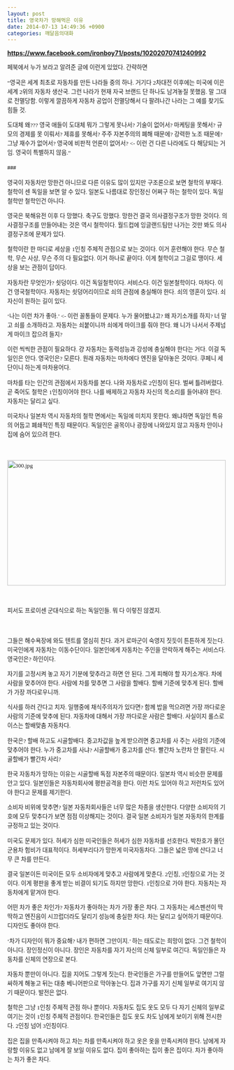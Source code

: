 ```yaml
---
layout: post
title: 영국차가 망해먹은 이유
date: 2014-07-13 14:49:36 +0900
categories: 깨달음의대화
---
```

<p style="font-family: 바탕; font-size: 10pt; letter-spacing: 0px; line-height: 21px;">
</p>

**https://www.facebook.com/ironboy71/posts/10202070741240992**

  


<p style="font-family: 바탕; font-size: 10pt; letter-spacing: 0px; line-height: 21px;">
  페북에서 누가 보라고 알려준 글에 이런게 있었다. 간략하면
</p>

  


<p style="font-family: 바탕; font-size: 10pt; letter-spacing: 0px; line-height: 21px;">
  “영국은 세계 최초로 자동차를 만든 나라들 중의 하나. 거기다 2차대전 이후에는 미국에 이은 세계 2위의 자동차 생산국. 그런 나라가 현재 자국 브랜드 단 하나도 남겨놓질 못했음. 말 그대로 전멸당함. 이렇게 깔끔하게 자동차 공업이 전멸당해서 다 팔려나간 나라는 그 예를 찾기도 힘들 것.
</p>

  


<p style="font-family: 바탕; font-size: 10pt; letter-spacing: 0px; line-height: 21px;">
  도대체 왜??? 영국 애들이 도대체 뭐가 그렇게 못나서? 기술이 없어서? 마케팅을 못해서? 규모의 경제를 못 이뤄서? 제휴를 못해서? 주주 자본주의의 폐해 때문에? 강력한 노조 때문에? 그냥 재수가 없어서? 영국에 비판적 언론이 없어서? <- 이런 건 다른 나라에도 다 해당되는 거임. 영국이 특별하지 않음.“
</p>

  


<p style="font-family: 바탕; font-size: 10pt; letter-spacing: 0px; line-height: 21px;">
  <b> ### </b>
</p>

  


<p style="font-family: 바탕; font-size: 10pt; letter-spacing: 0px; line-height: 21px;">
  영국이 자동차만 망한건 아니므로 다른 이유도 많이 있지만 구조론으로 보면 철학의 부재다. 철학이 센 독일을 보면 알 수 있다. 일본도 나름대로 장인정신 어쩌구 하는 철학이 있다. 독일철학만 철학인건 아니다.
</p>

  


<p style="font-family: 바탕; font-size: 10pt; letter-spacing: 0px; line-height: 21px;">
  영국은 북해유전 이후 다 망했다. 축구도 망했다. 망한건 결국 의사결정구조가 망한 것이다. 의사결정구조를 만들어내는 것은 역시 철학이다. 월드컵에 잉글랜드팀만 나가는 것만 봐도 의사결정구조에 문제가 있다.
</p>

  


<p style="font-family: 바탕; font-size: 10pt; letter-spacing: 0px; line-height: 21px;">
  철학이란 한 마디로 세상을 1인칭 주체적 관점으로 보는 것이다. 이거 훈련해야 한다. 무슨 철학, 무슨 사상, 무슨 주의 다 필요없다. 이거 하나로 끝이다. 이게 철학이고 그걸로 땡이다. 세상을 보는 관점이 답이다.
</p>

  


<p style="font-family: 바탕; font-size: 10pt; letter-spacing: 0px; line-height: 21px;">
  자동차란 무엇인가? 쇳덩이다. 이건 독일철학이다. 서비스다. 이건 일본철학이다. 마차다. 이건 영국철학이다. 자동차는 쇳덩어리이므로 쇠의 관점에 충실해야 한다. 쇠의 영혼이 있다. 쇠 자신이 원하는 길이 있다.
</p>

  


<p style="font-family: 바탕; font-size: 10pt; letter-spacing: 0px; line-height: 21px;">
  ‘나는 이런 차가 좋아.’ <- 이런 꼴통들이 문제다. 누가 물어봤냐고? 왜 자기소개를 하지? 너 말고 쇠를 소개하라고. 자동차는 쇠붙이니까 쇠에게 마이크를 줘야 한다. 왜 니가 나서서 주제넘게 마이크 잡으려 들지?
</p>

  


<p style="font-family: 바탕; font-size: 10pt; letter-spacing: 0px; line-height: 21px;">
  이런 씩씩한 관점이 필요하다. 걍 자동차는 동력성능과 강성에 충실해야 한다는 거다. 이걸 독일인은 안다. 영국인은? 모른다. 원래 자동차는 마차에다 엔진을 달아놓은 것이다. 쿠페니 세단이니 하는게 마차용어다.
</p>

  


<p style="font-family: 바탕; font-size: 10pt; letter-spacing: 0px; line-height: 21px;">
  마차를 타는 인간의 관점에서 자동차를 본다. 나와 자동차로 2인칭이 된다. 벌써 틀려버렸다. 곧 죽어도 철학은 1인칭이어야 한다. 나를 배제하고 자동차 자신의 목소리를 들어내야 한다. 자동차는 달리고 싶다.
</p>

  


<p style="font-family: 바탕; font-size: 10pt; letter-spacing: 0px; line-height: 21px;">
  미국차나 일본차 역시 자동차의 철학 면에서는 독일에 미치지 못한다. 왜냐하면 독일인 특유의 어둡고 폐쇄적인 특징 때문이다. 독일인은 골목이나 광장에 나와있지 않고 자동차 안이나 집에 숨어 있으려 한다.
</p>

<p style="font-family: 바탕; font-size: 10pt; letter-spacing: 0px; line-height: 21px;">
  <br />
</p>

<p style="font-family: 바탕; font-size: 10pt; letter-spacing: 0px; line-height: 21px;">
  <img src="assets/attach/images/198/070/498/300.jpg" alt="300.jpg" width="500" height="287" />
</p>

<p style="font-family: 바탕; font-size: 10pt; letter-spacing: 0px; line-height: 21px;">
  <br />
</p>

<p style="font-family: 바탕; font-size: 10pt; letter-spacing: 0px; line-height: 21px;">
  피서도 프로이센 군대식으로 하는 독일인들. 뭐 다 이렇진 않겠지.
</p>

<p style="font-family: 바탕; font-size: 10pt; letter-spacing: 0px; line-height: 21px;">
  <br />
</p>

<p style="font-family: 바탕; font-size: 10pt; letter-spacing: 0px; line-height: 21px;">
  그들은 해수욕장에 와도 텐트를 열심히 친다. 과거 로마군이 숙영지 짓듯이 튼튼하게 짓는다. 미국인에게 자동차는 이동수단이다. 일본인에게 자동차는 주인을 안락하게 해주는 서비스다. 영국인은? 하인이다.
</p>

  


<p style="font-family: 바탕; font-size: 10pt; letter-spacing: 0px; line-height: 21px;">
  자기를 고정시켜 놓고 자기 기분에 맞추라고 하면 안 된다. 그게 피해야 할 자기소개다. 차에 사람을 맞추어야 한다. 사람에 차를 맞추면 그 사람을 할배다. 할배 기준에 맞추게 된다. 할배가 가장 까다로우니까.
</p>

  


<p style="font-family: 바탕; font-size: 10pt; letter-spacing: 0px; line-height: 21px;">
  식사를 하러 간다고 치자. 일행중에 채식주의자가 있다면? 함께 밥을 먹으려면 가장 까다로운 사람의 기준에 맞추에 된다. 자동차에 대해서 가장 까다로운 사람은 할배다. 사실이지 롤스로이스는 할배맞춤 자동차다.
</p>

  


<p style="font-family: 바탕; font-size: 10pt; letter-spacing: 0px; line-height: 21px;">
  한국은? 할배 하고도 시골할배다. 중고차값을 높게 받으려면 중고차를 사 주는 사람의 기준에 맞추어야 한다. 누가 중고차를 사냐? 시골할배가 중고차를 산다. 빨간차 노란차 안 팔린다. 시골할배가 빨간차 사리?
</p>

  


<p style="font-family: 바탕; font-size: 10pt; letter-spacing: 0px; line-height: 21px;">
  한국 자동차가 망하는 이유는 시골할배 독점 자본주의 때문이다. 일본차 역시 비슷한 문제를 안고 있다. 일본인들은 자동차회사에 평판공격을 한다. 이런 차도 있어야 하고 저런차도 있어야 한다고 문제를 제기한다.
</p>

  


<p style="font-family: 바탕; font-size: 10pt; letter-spacing: 0px; line-height: 21px;">
  소비자 비위에 맞추면? 일본 자동차회사들은 너무 많은 차종을 생산한다. 다양한 소비자의 기호에 모두 맞추다가 보면 점점 이상해지는 것이다. 결국 일본 소비자가 일본 자동차의 한계를 규정하고 있는 것이다.
</p>

  


<p style="font-family: 바탕; font-size: 10pt; letter-spacing: 0px; line-height: 21px;">
  미국도 문제가 있다. 허세가 심한 미국인들은 허세가 심한 자동차를 선호한다. 박찬호가 몰던 군용차 험비가 대표적이다. 허세부리다가 망한게 미국자동차다. 그들은 넓은 땅에 산다고 너무 큰 차를 만든다.
</p>

  


<p style="font-family: 바탕; font-size: 10pt; letter-spacing: 0px; line-height: 21px;">
  결국 일본이든 미국이든 모두 소비자에게 맞추고 사람에게 맞춘다. 2인칭, 3인칭으로 가는 것이다. 이게 평판을 좋게 받는 비결이 되기도 하지만 망한다. 1인칭으로 가야 한다. 자동차는 자동차에게 맡겨야 한다.
</p>

  


<p style="font-family: 바탕; font-size: 10pt; letter-spacing: 0px; line-height: 21px;">
  어떤 차가 좋은 차인가? 자동차가 좋아하는 차가 가장 좋은 차다. 그 자동차는 세스펜션이 딱딱하고 엔진음이 시끄럽더라도 달리기 성능에 충실한 차다. 차는 달리고 싶어하기 때문이다. 디자인도 좋아야 한다.
</p>

  


<p style="font-family: 바탕; font-size: 10pt; letter-spacing: 0px; line-height: 21px;">
  ‘차가 디자인이 뭐가 중요해? 내가 편하면 그만이지.’ 하는 태도로는 희망이 없다. 그건 철학이 아니다. 장인정신이 아니다. 장인은 자동차를 자기 자신의 신체 일부로 여긴다. 독일인들은 자동차를 신체의 연장으로 본다.
</p>

  


<p style="font-family: 바탕; font-size: 10pt; letter-spacing: 0px; line-height: 21px;">
  자동차 뿐만이 아니다. 집을 지어도 그렇게 짓는다. 한국인들은 가구를 만들어도 앞면만 그럴싸하게 해놓고 뒤는 대충 베니어판으로 막아놓는다. 집과 가구를 자기 신체 일부로 여기지 않기 때문이다. 발전은 없다.
</p>

  


<p style="font-family: 바탕; font-size: 10pt; letter-spacing: 0px; line-height: 21px;">
  철학은 그냥 1인칭 주체적 관점 하나 뿐이다. 자동차도 집도 옷도 모두 다 자기 신체의 일부로 여기는 것이 1인칭 주체적 관점이다. 한국인들은 집도 옷도 차도 남에게 보이기 위해 전시한다. 2인칭 넘어 3인칭이다.
</p>

  


<p style="font-family: 바탕; font-size: 10pt; letter-spacing: 0px; line-height: 21px;">
  집은 집을 만족시켜야 하고 차는 차를 만족시켜야 하고 옷은 옷을 만족시켜야 한다. 남에게 자랑할 이유도 없고 남에게 잘 보일 이유도 없다. 집이 좋아하는 집이 좋은 집이다. 차가 좋아하는 차가 좋은 차다.
</p>

